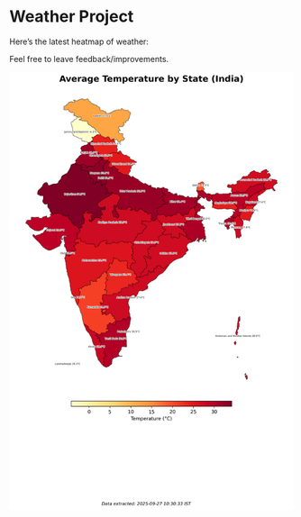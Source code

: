 # Weather Project

Here’s the latest heatmap of weather:

Feel free to leave feedback/improvements.

![India Heatmap](docs/assets/india_heatmap.png?v=D76F73)
